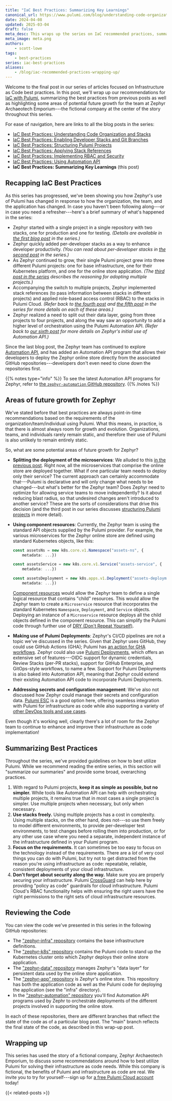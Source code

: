 ```yaml
---
title: "IaC Best Practices: Summarizing Key Learnings"
canonical_url: https://www.pulumi.com/blog/understanding-code-organization-stacks/
date: 2024-04-08
updated: 2025-03-04
draft: false
meta_desc: This wraps up the series on IaC recommended practices, summarizing the previous posts and pointing out areas of future growth for the Zephyr team.
meta_image: meta.png
authors:
    - scott-lowe
tags:
    - best-practices
series: iac-best-practices
aliases:
    - /blog/iac-recommended-practices-wrapping-up/
---
```


Welcome to the final post in our series of articles focused on Infrastructure as Code best practices. In this post, we'll wrap up our recommendations for [IaC with Pulumi](/product/infrastructure-as-code/), summarizing the best practices from previous posts as well as highlighting some areas of potential future growth for the team at Zephyr Archaeotech Emporium---the fictional company at the center of the story throughout this series.<!--more-->

For ease of navigation, here are links to all the blog posts in the series:

* [IaC Best Practices: Understanding Code Organization and Stacks](/blog/iac-best-practices-understanding-code-organization-stacks/)
* [IaC Best Practices: Enabling Developer Stacks and Git Branches](/blog/iac-best-practices-enabling-developer-stacks-git-branches/)
* [IaC Best Practices: Structuring Pulumi Projects](/blog/iac-best-practices-structuring-pulumi-projects/)
* [IaC Best Practices: Applying Stack References](/blog/iac-best-practices-applying-stack-references/)
* [IaC Best Practices: Implementing RBAC and Security](/blog/iac-best-practices-implementing-rbac-and-security/)
* [IaC Best Practices: Using Automation API](/blog/iac-best-practices-using-automation-api/)
* **IaC Best Practices: Summarizing Key Learnings** (this post)

## Recapping IaC Best Practices

As this series has progressed, we've been showing you how Zephyr's use of Pulumi has changed in response to how the organization, the team, and the application has changed. In case you haven't been following along---or in case you need a refresher---here's a brief summary of what's happened in the series:

* Zephyr started with a single project in a single repository with two stacks, one for production and one for testing. _(Details are available in [the first blog post](/blog/iac-best-practices-understanding-code-organization-stacks/) in the series.)_
* Zephyr quickly added per-developer stacks as a way to enhance developer productivity. _(You can read about per-developer stacks in [the second post](/blog/iac-best-practices-enabling-developer-stacks-git-branches/) in the series.)_
* As Zephyr continued to grow, their single Pulumi project grew into three different Pulumi projects: one for base infrastructure, one for their Kubernetes platform, and one for the online store application. _(The [third post in the series](/blog/iac-best-practices-structuring-pulumi-projects/) describes the reasoning for adopting multiple projects.)_
* Accompanying the switch to multiple projects, Zephyr implemented stack references (to pass information between stacks in different projects) and applied role-based access control (RBAC) to the stacks in Pulumi Cloud. _(Refer back to [the fourth post](/blog/iac-best-practices-applying-stack-references/) and [the fifth post](/blog/iac-best-practices-implementing-rbac-and-security/) in the series for more details on each of these areas.)_
* Zephyr realized a need to split out their data layer, going from three projects to four projects, and along the way saw an opportunity to add a higher level of orchestration using the Pulumi Automation API. _(Refer back to [our sixth post](/blog/iac-best-practices-using-automation-api/) for more details on Zephyr's initial use of Automation API.)_

Since the last blog post, the Zephyr team has continued to explore [Automation API](/docs/using-pulumi/automation-api/), and has added an Automation API program that allows their developers to deploy the Zephyr online store directly from the associated GitHub repositories---developers don't even need to clone down the repositories first.

{{% notes type="info" %}}
To see the latest Automation API programs for Zephyr, refer to [the `zephyr-automation` GitHub repository](https://github.com/pulumi-zephyr/zephyr-automation).
{{% /notes %}}

## Areas of future growth for Zephyr

We've stated before that best practices are always point-in-time recommendations based on the requirements of the organization/team/individual using Pulumi. What this means, in practice, is that there is almost always room for growth and evolution. Organizations, teams, and individuals rarely remain static, and therefore their use of Pulumi is also unlikely to remain entirely static.

So, what are some potential areas of future growth for Zephyr?

* **Splitting the deployment of the microservices**: We alluded to this [in the previous post](/blog/iac-best-practices-using-automation-api/). Right now, all the microservices that comprise the online store are deployed together. What if one particular team needs to deploy only their service? The current approach can certainly accommodate that---Pulumi is declarative and will only change what needs to be changed---but what's better for the Zephyr team? Does Zephyr need to optimize for allowing service teams to move independently? Is it about reducing blast radius, so that undesired changes aren't introduced to another service? These are the sorts of considerations that drive this decision (and the third post in our series discusses [structuring Pulumi projects](/blog/iac-best-practices-structuring-pulumi-projects/) in more detail).
* **Using component resources**: Currently, the Zephyr team is using the standard API objects supplied by the Pulumi provider. For example, the various microservices for the Zephyr online store are defined using standard Kubernetes objects, like this:

    ```typescript
    const assetsNs = new k8s.core.v1.Namespace("assets-ns", {
        metadata: ...})

    const assetsService = new k8s.core.v1.Service("assets-service", {
        metadata: ...})

    const assetsDeployment = new k8s.apps.v1.Deployment("assets-deployment", {
        metadata: ...})
    ```

    [Component resources](/docs/concepts/resources/components/) would allow the Zephyr team to define a single logical resource that contains "child" resources. This would allow the Zephyr team to create a `Microservice` resource that incorporates the standard Kubernetes `Namespace`, `Deployment`, and `Service` objects. Deploying an instance of a `Microservice` resource deploys all the child objects defined in the component resource. This can simplify the Pulumi code through further use of [DRY (Don't Repeat Yourself)](https://en.wikipedia.org/wiki/Don%27t_repeat_yourself).
* **Making use of Pulumi Deployments**: Zephyr's CI/CD pipelines are not a topic we've discussed in the series. Given that Zephyr uses GitHub, they could use GitHub Actions (GHA); Pulumi has [an action for GHA workflows](https://github.com/pulumi/actions). Zephyr could also use [Pulumi Deployments](/product/pulumi-deployments/), which offers an extensive set of features---OIDC support for dynamic credentials, Review Stacks (per-PR stacks), support for GitHub Enterprise, and GitOps-style workflows, to name a few. Support for Pulumi Deployments is also baked into Automation API, meaning that Zephyr could extend their existing Automation API code to incorporate Pulumi Deployments.
* **Addressing secrets and configuration management**: We've also not discussed how Zephyr could manage their secrets and configuration data. [Pulumi ESC](/product/esc/) is a good option here, offering seamless integration with Pulumi for infrastructure as code while also supporting a variety of [other DevOps tools and use cases](/what-is/infrastructure-as-code-for-devops/).

Even though it's working well, clearly there's a lot of room for the Zephyr team to continue to enhance and improve their infrastructure as code implementation!

## Summarizing Best Practices

Throughout the series, we've provided guidelines on how to best utilize Pulumi. While we recommend reading the entire series, in this section will "summarize our summaries" and provide some broad, overarching practices.

1. With regard to Pulumi projects, **keep it as simple as possible, but no simpler.** While tools like Automation API can help with orchestrating multiple projects, it remains true that in most cases a single project is simpler. Use multiple projects when necessary, but only when necessary.
2. **Use stacks freely.** Using multiple projects has a cost in complexity. Using multiple stacks, on the other hand, does not---so use them freely to model different environments, to provide per-developer test environments, to test changes before rolling them into production, or for any other use case where you need a separate, independent instance of the infrastructure defined in your Pulumi program.
3. **Focus on the requirements.** It can sometimes be too easy to focus on the technology instead of the requirements. There are a _lot_ of very cool things you can do with Pulumi, but try not to get distracted from the reason you're using infrastructure as code: repeatable, reliable, consistent deployments of your cloud infrastructure.
4. **Don't forget about security along the way.** Make sure you are properly securing your infrastructure. Pulumi [CrossGuard](/crossguard) can help here by providing "policy as code" guardrails for cloud infrastructure. Pulumi Cloud's RBAC functionality helps with ensuring the right users have the right permissions to the right sets of cloud infrastructure resources.

## Reviewing the Code

You can view the code we've presented in this series in the following GitHub repositories:

* The ["zephyr-infra" repository](https://github.com/pulumi-zephyr/zephyr-infra) contains the base infrastructure definitions.
* The ["zephyr-k8s" repository](https://github.com/pulumi-zephyr/zephyr-k8s) contains the Pulumi code to stand up the Kubernetes cluster onto which Zephyr deploys their online store application.
* The ["zephyr-data" repository](https://github.com/pulumi-zephyr/zephyr-data) manages Zephyr's "data layer" for persistent data used by the online store application.
* The ["zephyr-app" repository](https://github.com/pulumi-zephyr/zephyr-app) is Zephyr's online store. This repository has both the application code as well as the Pulumi code for deploying the application (see the "infra" directory).
* In the ["zephyr-automation" repository](https://github.com/pulumi-zephyr/zephyr-automation) you'll find Automation API programs used by Zephr to orchestrate deployments of the different projects involved in supporting the online store.

In each of these repositories, there are different branches that reflect the state of the code as of a particular blog post. The "main" branch reflects the final state of the code, as described in this wrap-up post.

## Wrapping up

This series has used the story of a fictional company, Zephyr Archaeotech Emporium, to discuss some recommendations around how to best utilize Pulumi for solving their infrastructure as code needs. While this company is fictional, the benefits of Pulumi and infrastructure as code are real. We invite you to try for yourself---sign up for [a free Pulumi Cloud account](https://app.pulumi.com/) today!

{{< related-posts >}}

